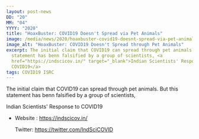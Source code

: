 ```yaml
---
layout: post-news
DD: "20"
MM: "04"
YYYY: "2020"
title: "HoaxBuster: COVID19 Doesn't Spread via Pet Animals"
image: /media/news/2020/hoaxbuster-covid19-doesnt-spread-via-pet-animals/covid19-via-animal-not-true.jpg
image_alt: "HoaxBuster: COVID19 Doesn't Spread through Pet Animals"
excerpt: The initial claim that COVID19 can spread through pet animals. But this
  statement has benn falsified by a group of scientists, <a
  href="https://indscicov.in/" target="_blank">Indian Scientists' Response to
  COVID19</a>
tags: COVID19 ISRC
---
```

The initial claim that COVID19 can spread through pet animals. But this statement has benn falsified by a group of scientists,

Indian Scientists' Response to COVID19

* Website : <https://indscicov.in/>

  Twitter: <https://twitter.com/IndSciCOVID>
